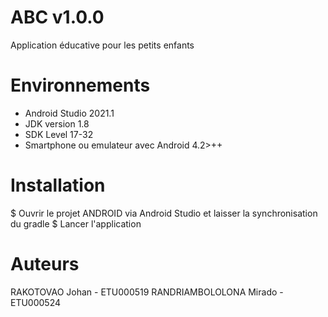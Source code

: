 # ABC v1.0.0
Application éducative pour les petits enfants

# Environnements
- Android Studio 2021.1
- JDK version 1.8
- SDK Level 17-32
- Smartphone ou emulateur avec Android 4.2>++

# Installation
$ Ouvrir le projet ANDROID via Android Studio et laisser la synchronisation du gradle
$ Lancer l'application

# Auteurs
RAKOTOVAO Johan - ETU000519
RANDRIAMBOLOLONA Mirado - ETU000524
